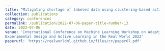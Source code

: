 ```yaml
---
title: "Mitigating shortage of labeled data using clustering-based active learning with diversity exploration"
collection: publications
category: conferences
permalink: /publication/2022-07-06-paper-title-number-13
date: 2022-07-06
venue: 'International Conference on Machine Learning Workshop on Adaptive 
Experimental Design and Active Learning in the Real World 2022'
paperurl: 'https://realworldml.github.io/files/cr/paper67.pdf'
---
```


